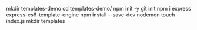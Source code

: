 mkdir templates-demo
cd templates-demo/
npm init -y
git init
npm i express express-es6-template-engine
npm install --save-dev nodemon
touch index.js
mkdir templates